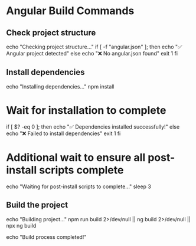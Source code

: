 # Angular Build Commands

## Check project structure
echo "Checking project structure..."
if [ -f "angular.json" ]; then
    echo "✅ Angular project detected"
else
    echo "❌ No angular.json found"
    exit 1
fi

## Install dependencies
echo "Installing dependencies..."
npm install

# Wait for installation to complete
if [ $? -eq 0 ]; then
    echo "✅ Dependencies installed successfully!"
else
    echo "❌ Failed to install dependencies"
    exit 1
fi

# Additional wait to ensure all post-install scripts complete
echo "Waiting for post-install scripts to complete..."
sleep 3

## Build the project
echo "Building project..."
npm run build 2>/dev/null || ng build 2>/dev/null || npx ng build

echo "Build process completed!"